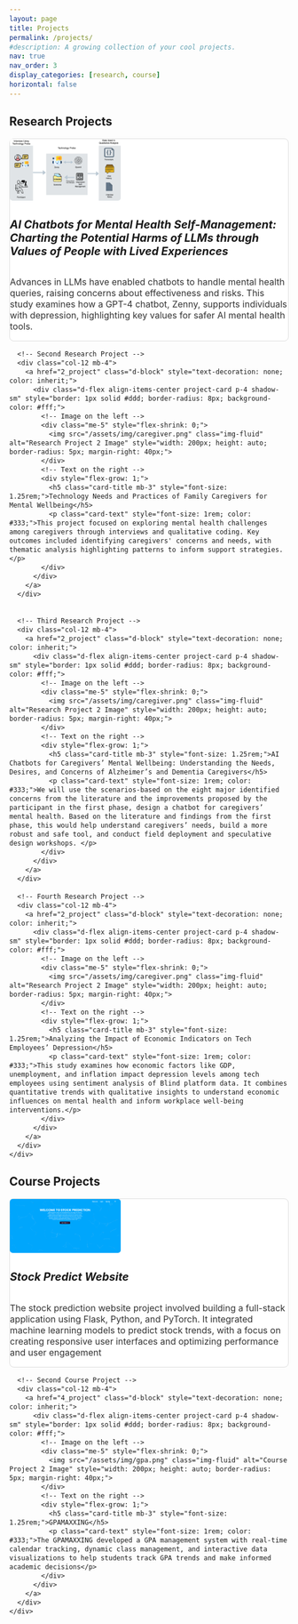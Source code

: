 ```yaml
---
layout: page
title: Projects
permalink: /projects/
#description: A growing collection of your cool projects.
nav: true
nav_order: 3
display_categories: [research, course]
horizontal: false
---
```




<!-- pages/projects.md -->

<div class="projects">
  <!-- Research Projects Section -->
  <h2 class="category mb-4">Research Projects</h2>
  <div class="container">
    <div class="row mb-4">
      <!-- First Research Project -->
      <div class="col-12 mb-4">
        <a href="1_project" class="d-block" style="text-decoration: none; color: inherit;">
          <div class="d-flex align-items-center project-card p-4 shadow-sm" style="border: 1px solid #ddd; border-radius: 8px; background-color: #fff;">
            <!-- Image on the left -->
            <div class="me-5" style="flex-shrink: 0;">
              <img src="/assets/img/Zenny1.png" class="img-fluid" alt="Research Project 1 Image" style="width: 200px; height: auto; border-radius: 5px; margin-right: 40px;">
            </div>
            <!-- Text on the right -->
            <div style="flex-grow: 1;">
              <h5 class="card-title mb-3" style="font-size: 1.25rem;">AI Chatbots for Mental Health Self-Management: Charting the Potential Harms of LLMs through Values of People with Lived Experiences</h5>
              <p class="card-text" style="font-size: 1rem; color: #333;">Advances in LLMs have enabled chatbots to handle mental health queries, raising concerns about effectiveness and risks. This study examines how a GPT-4 chatbot, Zenny, supports individuals with depression, highlighting key values for safer AI mental health tools.</p>
            </div>
          </div>
        </a>
      </div>
      
      <!-- Second Research Project -->
      <div class="col-12 mb-4">
        <a href="2_project" class="d-block" style="text-decoration: none; color: inherit;">
          <div class="d-flex align-items-center project-card p-4 shadow-sm" style="border: 1px solid #ddd; border-radius: 8px; background-color: #fff;">
            <!-- Image on the left -->
            <div class="me-5" style="flex-shrink: 0;">
              <img src="/assets/img/caregiver.png" class="img-fluid" alt="Research Project 2 Image" style="width: 200px; height: auto; border-radius: 5px; margin-right: 40px;">
            </div>
            <!-- Text on the right -->
            <div style="flex-grow: 1;">
              <h5 class="card-title mb-3" style="font-size: 1.25rem;">Technology Needs and Practices of Family Caregivers for Mental Wellbeing</h5>
              <p class="card-text" style="font-size: 1rem; color: #333;">This project focused on exploring mental health challenges among caregivers through interviews and qualitative coding. Key outcomes included identifying caregivers' concerns and needs, with thematic analysis highlighting patterns to inform support strategies.​</p>
            </div>
          </div>
        </a>
      </div>


      <!-- Third Research Project -->
      <div class="col-12 mb-4">
        <a href="2_project" class="d-block" style="text-decoration: none; color: inherit;">
          <div class="d-flex align-items-center project-card p-4 shadow-sm" style="border: 1px solid #ddd; border-radius: 8px; background-color: #fff;">
            <!-- Image on the left -->
            <div class="me-5" style="flex-shrink: 0;">
              <img src="/assets/img/caregiver.png" class="img-fluid" alt="Research Project 2 Image" style="width: 200px; height: auto; border-radius: 5px; margin-right: 40px;">
            </div>
            <!-- Text on the right -->
            <div style="flex-grow: 1;">
              <h5 class="card-title mb-3" style="font-size: 1.25rem;">AI Chatbots for Caregivers’ Mental Wellbeing: Understanding the Needs, Desires, and Concerns of Alzheimer’s and Dementia Caregivers</h5>
              <p class="card-text" style="font-size: 1rem; color: #333;">We will use the scenarios-based on the eight major identified concerns from the literature and the improvements proposed by the participant in the first phase, design a chatbot for caregivers’ mental health. Based on the literature and findings from the first phase, this would help understand caregivers’ needs, build a more robust and safe tool, and conduct field deployment and speculative design workshops. ​</p>
            </div>
          </div>
        </a>
      </div>

      <!-- Fourth Research Project -->
      <div class="col-12 mb-4">
        <a href="2_project" class="d-block" style="text-decoration: none; color: inherit;">
          <div class="d-flex align-items-center project-card p-4 shadow-sm" style="border: 1px solid #ddd; border-radius: 8px; background-color: #fff;">
            <!-- Image on the left -->
            <div class="me-5" style="flex-shrink: 0;">
              <img src="/assets/img/caregiver.png" class="img-fluid" alt="Research Project 2 Image" style="width: 200px; height: auto; border-radius: 5px; margin-right: 40px;">
            </div>
            <!-- Text on the right -->
            <div style="flex-grow: 1;">
              <h5 class="card-title mb-3" style="font-size: 1.25rem;">Analyzing the Impact of Economic Indicators on Tech Employees’ Depression</h5>
              <p class="card-text" style="font-size: 1rem; color: #333;">This study examines how economic factors like GDP, unemployment, and inflation impact depression levels among tech employees using sentiment analysis of Blind platform data. It combines quantitative trends with qualitative insights to understand economic influences on mental health and inform workplace well-being interventions.​</p>
            </div>
          </div>
        </a>
      </div>
    </div>
  </div>
  
  <!-- Course Projects Section -->
  <h2 class="category mb-4">Course Projects</h2>
  <div class="container">
    <div class="row mb-4">
      <!-- First Course Project -->
      <div class="col-12 mb-4">
        <a href="3_project" class="d-block" style="text-decoration: none; color: inherit;">
          <div class="d-flex align-items-center project-card p-4 shadow-sm" style="border: 1px solid #ddd; border-radius: 8px; background-color: #fff;">
            <!-- Image on the left -->
            <div class="me-5" style="flex-shrink: 0;">
              <img src="/assets/img/stock_welcome.jpg" class="img-fluid" alt="Course Project 1 Image" style="width: 200px; height: auto; border-radius: 5px; margin-right: 40px;">
            </div>
            <!-- Text on the right -->
            <div style="flex-grow: 1;">
              <h5 class="card-title mb-3" style="font-size: 1.25rem;">Stock Predict Website</h5>
              <p class="card-text" style="font-size: 1rem; color: #333;">The stock prediction website project involved building a full-stack application using Flask, Python, and PyTorch. It integrated machine learning models to predict stock trends, with a focus on creating responsive user interfaces and optimizing performance and user engagement​</p>
            </div>
          </div>
        </a>
      </div>
      
      <!-- Second Course Project -->
      <div class="col-12 mb-4">
        <a href="4_project" class="d-block" style="text-decoration: none; color: inherit;">
          <div class="d-flex align-items-center project-card p-4 shadow-sm" style="border: 1px solid #ddd; border-radius: 8px; background-color: #fff;">
            <!-- Image on the left -->
            <div class="me-5" style="flex-shrink: 0;">
              <img src="/assets/img/gpa.png" class="img-fluid" alt="Course Project 2 Image" style="width: 200px; height: auto; border-radius: 5px; margin-right: 40px;">
            </div>
            <!-- Text on the right -->
            <div style="flex-grow: 1;">
              <h5 class="card-title mb-3" style="font-size: 1.25rem;">GPAMAXXING</h5>
              <p class="card-text" style="font-size: 1rem; color: #333;">The GPAMAXXING developed a GPA management system with real-time calendar tracking, dynamic class management, and interactive data visualizations to help students track GPA trends and make informed academic decisions​</p>
            </div>
          </div>
        </a>
      </div>
    </div>
  </div>
</div>
